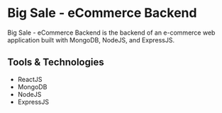 # Big Sale - eCommerce Backend

Big Sale - eCommerce Backend is the backend of an e-commerce web application built with MongoDB, NodeJS, and ExpressJS.

## Tools & Technologies

- ReactJS
- MongoDB
- NodeJS
- ExpressJS
